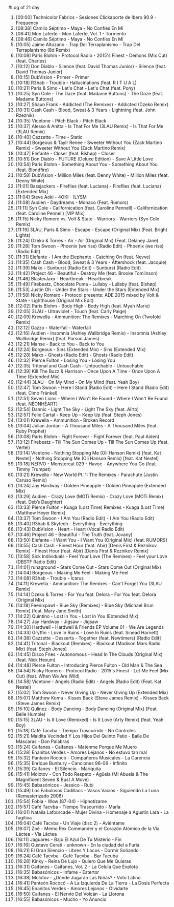 #Log of 21 day

1. [00:00] Technicolor Fabrics - Sesiones Clickaporte de Ibero 90.9 - Frequency
1. [08:38] Camilo Séptimo - Maya - No Confíes En Mí
1. [08:41] Mon Laferte - Mon Laferte, Vol. 1 - Tormento
1. [08:46] Camilo Séptimo - Maya - No Confíes En Mí
1. [10:05] Jaime Altozano - Trap Del Terraplanismo - Trap Del Terraplanismo (8d Remix)
1. [10:08] Paris Blohm - Protocol Radio - 2015's Finest - Demons (Mix Cut) (feat. Charles)
1. [10:12] Don Diablo - Silence (feat. David Thomas Junior) - Silence (feat. David Thomas Junior)
1. [10:15] DubVision - Primer - Primer
1. [10:18] R3hab - Trouble - Hallucinations (feat. R I T U A L)
1. [10:21] Paris & Simo - Let's Chat - Let's Chat (feat. Pony)
1. [10:25] Syn Cole - The Daze (feat. Madame Buttons) - The Daze (feat. Madame Buttons)
1. [10:27] Shaun Frank - Addicted (The Remixes) - Addicted (Dzeko Remix)
1. [10:31] Cash Cash - Blood, Sweat & 3 Years - Lightning (feat. John Rzeznik)
1. [10:35] Vicetone - Pitch Black - Pitch Black
1. [10:37] Alesso & Anitta - Is That For Me (3LAU Remix) - Is That For Me (3LAU Remix)
1. [10:40] Cazzette - Time - Static
1. [10:44] Borgeous & Taylr Renee - Sweeter Without You (Zack Martino Remix) - Sweeter Without You (Zack Martino Remix)
1. [10:47] Elefante - Closer (feat. Bishøp) - Closer
1. [10:51] Don Diablo - FUTURE (Deluxe Edition) - Save A Little Love
1. [10:54] Paris Blohm - Something About You - Something About You (feat. Blondfire)
1. [10:58] DubVision - Million Miles (feat. Denny White) - Million Miles (feat. Denny White)
1. [11:01] Bassjackers - Fireflies (feat. Luciana) - Fireflies (feat. Luciana) [Extended Mix]
1. [11:04] Steve Aoki - 4OKI - ILYSM
1. [11:08] Audien - Daydreams - Monaco (Feat. Rumors)
1. [11:11] Syn Cole - Californication (feat. Caroline Pennell) - Californication (feat. Caroline Pennell) [VIP Mix]
1. [11:15] Nicky Romero vs. Volt & State - Warriors - Warriors (Syn Cole Remix)
1. [11:19] 3LAU, Paris & Simo - Escape - Escape (Original Mix) (Feat. Bright Lights)
1. [11:24] Dzeko & Torres - Air - Air (Original Mix) (Feat. Delaney Jane)
1. [11:28] Tom Swoon - Phoenix (we rise) (Radio Edit) - Phoenix (we rise) (Radio Edit)
1. [11:31] Elefante - I Am the Elephante - Catching On (feat. Nevve)
1. [11:35] Cash Cash - Blood, Sweat & 3 Years - Aftershock (feat. Jacquie)
1. [11:39] Mako - Sunburst (Radio Edit) - Sunburst (Radio Edit)
1. [11:42] Project 46 - Beautiful - Destroy Me (feat. Brooke Tomlinson)
1. [11:46] BlasterJaxx - Heartbreak - Heartbreak
1. [11:49] Firebeatz, Chocolate Puma - Lullaby - Lullaby (feat. Bishøp)
1. [11:53] Justin Oh - Under the Stars - Under the Stars (Extended Mix)
1. [11:58] Nicky Romero - Protocol presents: ADE 2015 mixed by Volt & State - Lighthouse (Original Mix Edit)
1. [12:02] Paris Blohm - Body High - Body High (feat. Myah Marie)
1. [12:05] 3LAU - Ultraviolet - Touch (feat. Carly Paige)
1. [12:09] Krewella - Ammunition: The Remixes - Marching On (Twofold Remix)
1. [12:12] Gazzo - Waterfall - Waterfall
1. [12:16] Audien - Insomnia (Ashley Wallbridge Remix) - Insomnia (Ashley Wallbridge Remix) (feat. Parson James)
1. [12:21] Manse - Back to You - Back to You
1. [12:24] Borgeous - Sins (Extended Mix) - Sins (Extended Mix)
1. [12:28] Mako - Ghosts (Radio Edit) - Ghosts (Radio Edit)
1. [12:32] Pierce Fulton - Losing You - Losing You
1. [12:35] Tritonal and Cash Cash - Untouchable - Untouchable
1. [12:39] Kill The Buzz & Harrison - Once Upon A Time - Once Upon A Time (Extended Mix)
1. [12:44] 3LAU - On My Mind - On My Mind (feat. Yeah Boy)
1. [12:47] Tom Swoon - Here I Stand (Radio Edit) - Here I Stand (Radio Edit) (feat. Cimo Fränkel)
1. [12:51] Seven Lions - Where I Won't Be Found - Where I Won't Be Found (feat. NÉONHÈART)
1. [12:54] Dannic - Light The Sky - Light The Sky (feat. Aïrto)
1. [12:57] Felix Cartal - Keep Up - Keep Up (feat. Steph Jones)
1. [13:01] Krewella - Ammunition - Broken Record
1. [13:04] Julian Jordan - A Thousand Miles - A Thousand Miles (feat. Ruby Prophet)
1. [13:08] Paris Blohm - Fight Forever - Fight Forever (feat. Paul Aiden)
1. [13:12] Firebeatz - Till The Sun Comes Up - Till The Sun Comes Up (feat. Vertel)
1. [13:14] Vicetone - Nothing Stopping Me (Oli Hanson Remix) [feat. Kat Nestel] - Nothing Stopping Me (Oli Hanson Remix) [feat. Kat Nestel]
1. [13:18] NERVO - Monstercat 029 - Havoc - Anywhere You Go (feat. Timmy Trumpet)
1. [13:21] Krewella - New World Pt. 1: The Remixes - Parachute (Justin Caruso Remix)
1. [13:24] Jay Hardway - Golden Pineapple - Golden Pineapple (Extended Mix)
1. [13:29] Audien - Crazy Love (MOTi Remix) - Crazy Love (MOTi Remix) (feat. Deb’s Daughter)
1. [13:33] Pierce Fulton - Kuaga (Lost Time) Remixes - Kuaga (Lost Time) (Matthew Heyer Remix)
1. [13:37] Tom Swoon - I Am You (Radio Edit) - I Am You (Radio Edit)
1. [13:40] R3hab & Skytech - Everything - Everything
1. [13:43] DubVision - Heart - Heart (Vocal Radio Edit)
1. [13:46] Project 46 - Beautiful - The Truth (feat. Jovany)
1. [13:50] Elefante - I Want You - I Want You (Original Mix) (feat. RUMORS)
1. [13:55] Cash Cash - Finest Hour (feat. Abir) [Denis First & Reznikov Remix] - Finest Hour (feat. Abir) [Denis First & Reznikov Remix]
1. [13:58] Sick Individuals - Feel Your Love (The Remixes) - Feel your Love (DBSTF Radio Edit)
1. [14:01] runaground - Stars Come Out - Stars Come Out (Original Mix)
1. [14:04] Borgeous - Making Me Feel - Making Me Feel
1. [14:08] R3hab - Trouble - Icarus
1. [14:11] Krewella - Ammunition: The Remixes - Can't Forget You (3LAU Remix)
1. [14:14] Dzeko & Torres - For You feat. Delora - For You feat. Delora (Original Mix)
1. [14:18] Feenixpawl - Blue Sky (Remixes) - Blue Sky (Michael Brun Remix) (feat. Mary Jane Smith)
1. [14:22] Quintino - Lost in You - Lost in You (Extended Mix)
1. [14:27] Jay Hardway - Jigsaw - Jigsaw
1. [14:30] Hardwell - Hardwell & Friends EP Volume 01 - We Are Legends
1. [14:33] Gryffin - Love In Ruins - Love In Ruins (feat. Sinead Harnett)
1. [14:38] Cazzette - Desserts - Together (feat. Newtimers) [Radio Edit]
1. [14:41] Tritonal - Blackout (Remixes) - Blackout (Madison Mars Radio Mix) (feat. Steph Jones)
1. [14:45] Disco Fries - Autonomous - Head In The Clouds (Original Mix) (feat. Nick Hexum)
1. [14:48] Pierce Fulton - Introducing Pierce Fulton - Old Man & The Sea
1. [14:54] Nicky Romero - Protocol Radio - 2015's Finest - Let Me Feel (Mix Cut) (feat. When We Are Wild)
1. [14:58] Vicetone - Angels (Radio Edit) - Angels (Radio Edit) (Feat. Kat Nestel)
1. [15:02] Tom Swoon - Never Giving Up - Never Giving Up (Extended Mix)
1. [15:07] Matthew Koma - Kisses Back (Steve James Remix) - Kisses Back (Steve James Remix)
1. [15:10] Qulinez - Body Dancing - Body Dancing (Original Mix) (Feat. Belle Humble)
1. [15:15] 3LAU - Is It Love (Remixed) - Is It Love (Arty Remix) (feat. Yeah Boy)
1. [15:18] Café Tacvba - Tiempo Trascurrido - No Controles
1. [15:21] Maldita Vecindad Y Los Hijos Del Quinto Patio - Baile De Máscaras - Don Palabras
1. [15:24] Caifanes - Caifanes - Matenme Porque Me Muero
1. [15:28] Enanitos Verdes - Amores Lejanos - No estuvo tan mal
1. [15:32] Panteón Rococó - Compañeros Musicales - La Carencia
1. [15:35] Enrique Bunbury - Canciones 96-06 - Infinito
1. [15:39] Caifanes - El Silencio - Mariquita
1. [15:41] Molotov - Con Todo Respeto - Agüela (Mi Abuela & The Magnificent Seven & Bust A Move)
1. [15:45] Babasónicos - Jessico - Rubi
1. [15:49] Los Fabulosos Cadillacs - Vasos Vacíos - Siguiendo La Luna (Remasterizado 2008)
1. [15:54] Fobia - Wow (87-04) - Hipnotízame
1. [15:57] Café Tacvba - Tiempo Trascurrido - María
1. [16:01] Natalia Lafourcade - Mujer Divina - Homenaje a Agustín Lara - La fugitiva
1. [16:04] Café Tacvba - Un Viaje (disc 2) - Aviéntame
1. [16:07] Zoé - Memo Rex Commander y el Corazón Atómico de la Vía Láctea - Vía Láctea
1. [16:11] Jaguares - Bajo El Azul De Tu Misterio - Fin
1. [16:16] Gustavo Cerati - unknown - En la ciudad del a Furia
1. [16:21] El Gran Silencio - Libres Y Locos - Dormir Soñando
1. [16:24] Café Tacvba - Café Tacvba - Bar Tacuba
1. [16:28] Kinky - Reina De Lujo - Quiero Que Me Quieras
1. [16:31] Caifanes - Caifanes, Vol. 2 - La Celula Que Explota
1. [16:35] Babasónicos - Infame - Estertor
1. [16:38] Molotov - ¿Dónde Jugarán Las Niñas? - Voto Latino
1. [16:41] Panteón Rococó - A La Izquierda De La Tierra - La Dosis Perfecta
1. [16:45] Enanitos Verdes - Amores Lejanos - Olvidarte
1. [16:50] Caifanes - El Nervio Del Volcán - La Llorona
1. [16:55] Babasónicos - Mucho - Yo Anuncio
